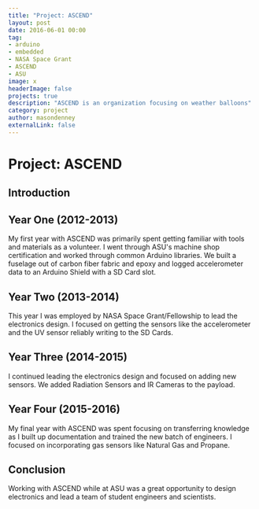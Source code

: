 ```yaml
---
title: "Project: ASCEND"
layout: post
date: 2016-06-01 00:00
tag:
- arduino
- embedded
- NASA Space Grant
- ASCEND
- ASU
image: x
headerImage: false
projects: true
description: "ASCEND is an organization focusing on weather balloons"
category: project
author: masondenney
externalLink: false
---
```


# Project: ASCEND
## Introduction

## Year One (2012-2013)
My first year with ASCEND was primarily spent getting familiar with tools and materials as a volunteer. I went through ASU's machine shop certification and worked through common Arduino libraries. We built a fuselage out of carbon fiber fabric and epoxy and logged accelerometer data to an Arduino Shield with a SD Card slot.

## Year Two (2013-2014)
This year I was employed by NASA Space Grant/Fellowship to lead the electronics design. I focused on getting the sensors like the accelerometer and the UV sensor reliably writing to the SD Cards.

## Year Three (2014-2015)
I continued leading the electronics design and focused on adding new sensors. We added Radiation Sensors and IR Cameras to the payload.

## Year Four (2015-2016)
My final year with ASCEND was spent focusing on transferring knowledge as I built up documentation and trained the new batch of engineers. I focused on incorporating gas sensors like Natural Gas and Propane.

## Conclusion
Working with ASCEND while at ASU was a great opportunity to design electronics and lead a team of student engineers and scientists.